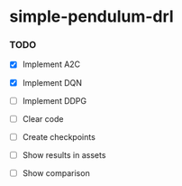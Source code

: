 # simple-pendulum-drl

### TODO

- [x] Implement A2C
- [x] Implement DQN
- [ ] Implement DDPG
- [ ] Clear code
- [ ] Create checkpoints
- [ ] Show results in assets
- [ ] Show comparison

